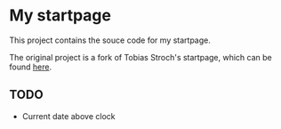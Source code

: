 # My startpage

This project contains the souce code for my startpage.

The original project is a fork of Tobias Stroch's startpage, which can be found [here](https://github.com/Tobias-Schoch/startpage "Tobias Stroch's startpage").

## TODO

* Current date above clock
